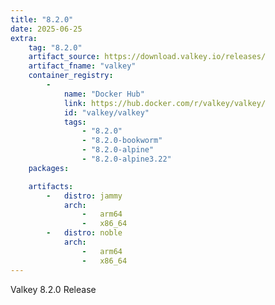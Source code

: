 ```yaml
---
title: "8.2.0"
date: 2025-06-25
extra:
    tag: "8.2.0"
    artifact_source: https://download.valkey.io/releases/
    artifact_fname: "valkey"
    container_registry:
        -
            name: "Docker Hub"
            link: https://hub.docker.com/r/valkey/valkey/
            id: "valkey/valkey"
            tags:
                - "8.2.0"
                - "8.2.0-bookworm"
                - "8.2.0-alpine"
                - "8.2.0-alpine3.22"
    packages:

    artifacts:
        -   distro: jammy
            arch:
                -   arm64
                -   x86_64
        -   distro: noble
            arch:
                -   arm64
                -   x86_64
---
```


Valkey 8.2.0 Release